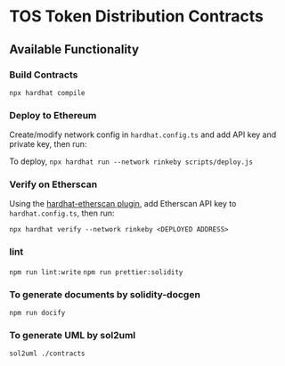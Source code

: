 # TOS Token Distribution Contracts


## Available Functionality

### Build Contracts

`npx hardhat compile`

### Deploy to Ethereum

Create/modify network config in `hardhat.config.ts` and add API key and private key, then run:

To deploy,
`npx hardhat run --network rinkeby scripts/deploy.js`

### Verify on Etherscan

Using the [hardhat-etherscan plugin](https://hardhat.org/plugins/nomiclabs-hardhat-etherscan.html), add Etherscan API key to `hardhat.config.ts`, then run:

`npx hardhat verify --network rinkeby <DEPLOYED ADDRESS>`

### lint
`npm run lint:write`
`npm run prettier:solidity`

### To generate documents by solidity-docgen
`npm run docify`


### To generate UML by sol2uml
`sol2uml ./contracts`

